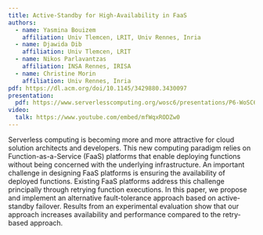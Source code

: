 ```yaml
---
title: Active-Standby for High-Availability in FaaS
authors:
  - name: Yasmina Bouizem
    affiliation: Univ Tlemcen, LRIT, Univ Rennes, Inria
  - name: Djawida Dib
    affiliation: Univ Tlemcen, LRIT
  - name: Nikos Parlavantzas
    affiliation: INSA Rennes, IRISA
  - name: Christine Morin
    affiliation: Univ Rennes, Inria
pdf: https://dl.acm.org/doi/10.1145/3429880.3430097
presentation:
  pdf: https://www.serverlesscomputing.org/wosc6/presentations/P6-WoSC6_Active%20Standby%20for%20High%20Availability%20in%20FaaS.pdf
video:
  talk: https://www.youtube.com/embed/mfWqxRODZw0
---
```


Serverless computing is becoming more and more attractive for cloud solution architects and developers. This new computing paradigm relies on Function-as-a-Service (FaaS) platforms that enable deploying functions without being concerned with the underlying infrastructure. An important challenge in designing FaaS platforms is ensuring the availability of deployed functions. Existing FaaS platforms address this challenge principally through retrying function executions. In this paper, we propose and implement an alternative fault-tolerance approach based on active-standby failover. Results from an experimental evaluation show that our approach increases availability and performance compared to the retry-based approach.